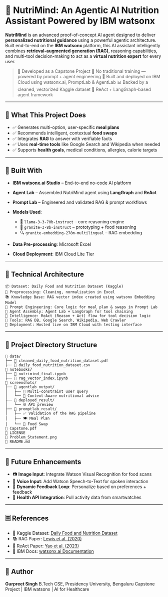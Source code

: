# 🥗 NutriMind: An Agentic AI Nutrition Assistant Powered by IBM watsonx

**NutriMind** is an advanced proof-of-concept AI agent designed to deliver **personalized nutritional guidance** using a powerful agentic architecture. Built end-to-end on the **IBM watsonx** platform, this AI assistant intelligently combines **retrieval-augmented generation (RAG)**, reasoning capabilities, and multi-tool decision-making to act as a **virtual nutrition expert** for every user.

> 🚀 Developed as a Capstone Project
> 🤖 No traditional training — powered by prompt + agent engineering
> 🔬 Built and deployed on IBM Cloud using watsonx.ai, PromptLab & AgentLab
> 📊 Backed by a cleaned, vectorized Kaggle dataset
> 🧠 ReAct + LangGraph-based agent framework

--- 

## 📌 What This Project Does

* ✅ Generates multi-option, user-specific **meal plans**
* ✅ Recommends intelligent, contextual **food swaps**
* ✅ Integrates **RAG** to answer with verifiable facts
* ✅ Uses **real-time tools** like Google Search and Wikipedia when needed
* ✅ Supports **health goals**, medical conditions, allergies, calorie targets

---

## 💠 Built With

* **IBM watsonx.ai Studio** – End-to-end no-code AI platform
* **Agent Lab** – Assembled NutriMind agent using **LangGraph** and **ReAct**
* **Prompt Lab** – Engineered and validated RAG & prompt workflows
* **Models Used**:

  * 🧠 `llama-3-3-70b-instruct` – core reasoning engine
  * 💬 `granite-3-8b-instruct` – prototyping + food reasoning
  * 🔍 `granite-embedding-278m-multilingual` – RAG embedding
* **Data Pre-processing**: Microsoft Excel
* **Cloud Deployment**: IBM Cloud Lite Tier

---

## 🧠 Technical Architecture

```plaintext
📦 Dataset: Daily Food and Nutrition Dataset (Kaggle)
🔧 Preprocessing: Cleaning, normalization in Excel
📚 Knowledge Base: RAG vector index created using watsonx Embedding Model
🧪 Prompt Engineering: Core logic for meal plan & swaps in Prompt Lab
🧹 Agent Assembly: Agent Lab + LangGraph for tool chaining
🔀 Intelligence: ReAct (Reason + Act) flow for tool decision logic
💠 Tools: RAG DB, Google Search, Wikipedia, Web Crawler
🚀 Deployment: Hosted live on IBM Cloud with testing interface
```

---

## 📁 Project Directory Structure

```plaintext
📁 data/
├── 📄 cleaned_daily_food_nutrition_dataset.pdf
├── 📄 daily_food_nutrition_dataset.csv
📁 notebooks/
├── 🤖 nutrimind_final.ipynb
├── 🧠 rag_vector_index.ipynb
📁 screenshots/
├── 📁 agentlab_output/
│   ├── 🧠 Multi-constraint user query
│   └── 🥗 Context-Aware nutritional advice
├── 📁 deployed_result/
│   └── 🌐 API preview
├── 📁 promptlab_result/
│   ├── ✅ Validation of the RAG pipeline
│   ├── 🍽️ Meal Plan
│   └── 🔄 Food Swap
📄 Capstone.pdf
📄 LICENSE
📄 Problem_Statement.png
📄 README.md
```

---

## 🔮 Future Enhancements

* 📷 **Image Input**: Integrate Watson Visual Recognition for food scans
* 🎤 **Voice Input**: Add Watson Speech-to-Text for spoken interaction
* 🔀 **Dynamic Feedback Loop**: Personalize based on preferences + feedback
* 🧬 **Health API Integration**: Pull activity data from smartwatches

---

## 🗏️ References

* 📘 Kaggle Dataset: [Daily Food and Nutrition Dataset](https://www.kaggle.com/datasets/adilshamim8/daily-food-and-nutrition-dataset)
* 📚 RAG Paper: [Lewis et al. (2020)](https://arxiv.org/abs/2005.11401)
* 🧠 ReAct Paper: [Yao et al. (2023)](https://arxiv.org/abs/2210.03629)
* 🔧 IBM Docs: [watsonx.ai Documentation](https://cloud.ibm.com/docs/watsonx-ai)

---

## 👤 Author

**Gurpreet Singh**
B.Tech CSE, Presidency University, Bengaluru
Capstone Project | IBM watsonx | AI for Healthcare

